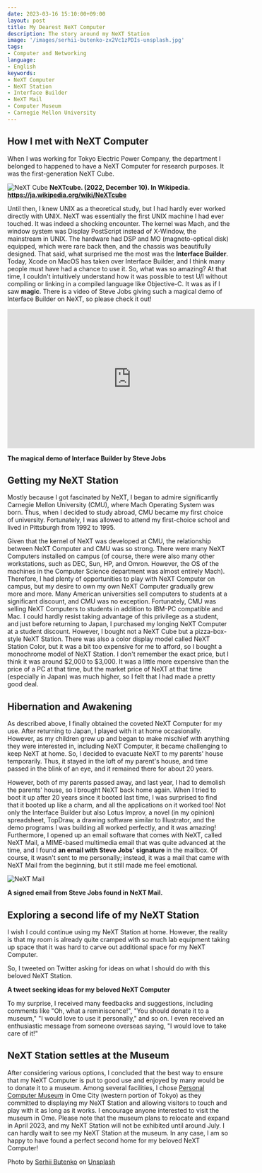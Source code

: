 ```yaml
---
date: 2023-03-16 15:10:00+09:00
layout: post
title: My Dearest NeXT Computer
description: The story around my NeXT Station
image: '/images/serhii-butenko-zx2Vc1zPDIs-unsplash.jpg'
tags:
- Computer and Networking
language:
- English
keywords:
- NeXT Computer
- NeXT Station
- Interface Builder
- NeXT Mail
- Computer Museum
- Carnegie Mellon University
---
```


## How I met with NeXT Computer

When I was working for Tokyo Electric Power Company, the department I belonged to happened to have a NeXT Computer for research purposes. It was the first-generation NeXT Cube.

![NeXT Cube]({{site.baseurl}}/images/1620px-NEXT_Cube-IMG_7154.jpg)
**NeXTcube. (2022, December 10). In Wikipedia. https://ja.wikipedia.org/wiki/NeXTcube**

Until then, I knew UNIX as a theoretical study, but I had hardly ever worked directly with UNIX. NeXT was essentially the first UNIX machine I had ever touched. It was indeed a shocking encounter. The kernel was Mach, and the window system was Display PostScript instead of X-Window, the mainstream in UNIX. The hardware had DSP and MO (magneto-optical disk) equipped, which were rare back then, and the chassis was beautifully designed. That said, what surprised me the most was the **Interface Builder**. Today, Xcode on MacOS has taken over Interface Builder, and I think many people must have had a chance to use it. So, what was so amazing? At that time, I couldn't intuitively understand how it was possible to test U/I without compiling or linking in a compiled language like Objective-C. It was as if I saw **magic**. There is a video of Steve Jobs giving such a magical demo of Interface Builder on NeXT, so please check it out!

<iframe width="560" height="315" src="https://www.youtube.com/embed/dl0CbKYUFTY" title="YouTube video player" frameborder="0" allow="accelerometer; autoplay; clipboard-write; encrypted-media; gyroscope; picture-in-picture; web-share" allowfullscreen></iframe>

**The magical demo of Interface Builder by Steve Jobs**

## Getting my NeXT Station

Mostly because I got fascinated by NeXT, I began to admire significantly Carnegie Mellon University (CMU), where Mach Operating System was born. Thus, when I decided to study abroad, CMU became my first choice of university. Fortunately, I was allowed to attend my first-choice school and lived in Pittsburgh from 1992 to 1995.

Given that the kernel of NeXT was developed at CMU, the relationship between NeXT Computer and CMU was so strong. There were many NeXT Computers installed on campus (of course, there were also many other workstations, such as DEC, Sun, HP, and Omron. However, the OS of the machines in the Computer Science department was almost entirely Mach). Therefore, I had plenty of opportunities to play with NeXT Computer on campus, but my desire to own my own NeXT Computer gradually grew more and more. Many American universities sell computers to students at a significant discount, and CMU was no exception. Fortunately, CMU was selling NeXT Computers to students in addition to IBM-PC compatible and Mac. I could hardly resist taking advantage of this privilege as a student, and just before returning to Japan, I purchased my longing NeXT Computer at a student discount. However, I bought not a NeXT Cube but a pizza-box-style NeXT Station. There was also a color display model called NeXT Station Color, but it was a bit too expensive for me to afford, so I bought a monochrome model of NeXT Station. I don't remember the exact price, but I think it was around $2,000 to $3,000. It was a little more expensive than the price of a PC at that time, but the market price of NeXT at that time (especially in Japan) was much higher, so I felt that I had made a pretty good deal.

## Hibernation and Awakening

As described above, I finally obtained the coveted NeXT Computer for my use. After returning to Japan, I played with it at home occasionally. However, as my children grew up and began to make mischief with anything they were interested in, including NeXT Computer, it became challenging to keep NeXT at home. So, I decided to evacuate NeXT to my parents' house temporarily. Thus, it stayed in the loft of my parent's house, and time passed in the blink of an eye, and it remained there for about 20 years.

However, both of my parents passed away, and last year, I had to demolish the parents' house, so I brought NeXT back home again. When I tried to boot it up after 20 years since it booted last time, I was surprised to find that it booted up like a charm, and all the applications on it worked too! Not only the Interface Builder but also Lotus Improv, a novel (in my opinion) spreadsheet, TopDraw, a drawing software similar to Illustrator, and the demo programs I was building all worked perfectly, and it was amazing! Furthermore, I opened up an email software that comes with NeXT, called NeXT Mail, a MIME-based multimedia email that was quite advanced at the time, and I found **an email with Steve Jobs' signature** in the mailbox. Of course, it wasn't sent to me personally; instead, it was a mail that came with NeXT Mail from the beginning, but it still made me feel emotional.

![NeXT Mail]({{site.baseurl}}/images/IMG_9695.jpg)

**A signed email from Steve Jobs found in NeXT Mail.**

## Exploring a second life of my NeXT Station

I wish I could continue using my NeXT Station at home. However, the reality is that my room is already quite cramped with so much lab equipment taking up space that it was hard to carve out additional space for my NeXT Computer.

So, I tweeted on Twitter asking for ideas on what I should do with this beloved NeXT Station.

<blockquote class="twitter-tweet" data-conversation="none"><a href="https://twitter.com/motonori_shindo/status/1622379485382451200?s=20"></a></blockquote>
<script async="" src="//platform.twitter.com/widgets.js" charset="utf-8"></script>

**A tweet seeking ideas for my beloved NeXT Computer**

To my surprise, I received many feedbacks and suggestions, including comments like "Oh, what a reminiscence!", "You should donate it to a museum," "I would love to use it personally," and so on. I even received an enthusiastic message from someone overseas saying, "I would love to take care of it!"

## NeXT Station settles at the Museum

After considering various options, I concluded that the best way to ensure that my NeXT Computer is put to good use and enjoyed by many would be to donate it to a museum. Among several facilities, I chose [Personal Computer Museum](https://www.gijyutu-shounen.co.jp/Library/museum/index.html) in Ome City (western portion of Tokyo) as they committed to displaying my NeXT Station and allowing visitors to touch and play with it as long as it works. I encourage anyone interested to visit the museum in Ome. Please note that the museum plans to relocate and expand in April 2023, and my NeXT Station will not be exhibited until around July. I can hardly wait to see my NeXT Station at the museum. In any case, I am so happy to have found a perfect second home for my beloved NeXT Computer!

Photo by [Serhii Butenko](https://unsplash.com/@serejahh?utm_source=unsplash&utm_medium=referral&utm_content=creditCopyText) on [Unsplash](https://unsplash.com/s/photos/next-computer?utm_source=unsplash&utm_medium=referral&utm_content=creditCopyText)